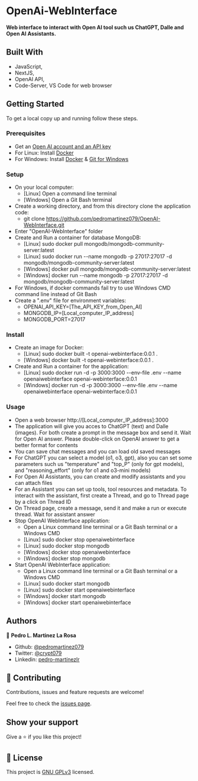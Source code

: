 # OpenAi-WebInterface
**Web interface to interact with Open AI tool such us ChatGPT, Dalle and Open AI Assistants.**

## Built With
- JavaScript,
- NextJS,
- OpenAI API,
- Code-Server, VS Code for web browser

## Getting Started
To get a local copy up and running follow these steps.

### Prerequisites
- Get an [Open AI account and an API key](https://platform.openai.com/docs/overview)
- For Linux: Install [Docker](https://docs.docker.com/desktop/setup/install/linux/)
- For Windows: Install [Docker](https://docs.docker.com/desktop/setup/install/windows-install/) & [Git for Windows](https://gitforwindows.org/)

### Setup
- On your local computer:
    - [Linux] Open a command line terminal
    - [Windows] Open a Git Bash terminal
- Create a working directory, and from this directory clone the application code:
    - git clone https://github.com/pedromartinez079/OpenAI-WebInterface.git
- Enter "OpenAI-WebInterface" folder
- Create and Run a container for database MongoDB:
    - [Linux] sudo docker pull mongodb/mongodb-community-server:latest
    - [Linux] sudo docker run --name mongodb -p 27017:27017 -d mongodb/mongodb-community-server:latest
    - [Windows] docker pull mongodb/mongodb-community-server:latest
    - [Windows] docker run --name mongodb -p 27017:27017 -d mongodb/mongodb-community-server:latest
- For Windows, if docker commands fail try to use Windows CMD command line instead of Git Bash
- Create a ".env" file for environment variables:
    - OPENAI_API_KEY=[The_API_KEY_from_Open_AI]
    - MONGODB_IP=[Local_computer_IP_address]
    - MONGODB_PORT=27017

### Install
- Create an image for Docker:
    - [Linux] sudo docker built -t openai-webinterface:0.0.1 .
    - [Windows] docker built -t openai-webinterface:0.0.1 .
- Create and Run a container for the application:
    - [Linux] sudo docker run -d -p 3000:3000 --env-file .env --name openaiwebinterface openai-webinterface:0.0.1
    - [Windows] docker run -d -p 3000:3000 --env-file .env --name openaiwebinterface openai-webinterface:0.0.1

### Usage
- Open a web browser http://[Local_computer_IP_address]:3000
- The application will give you acces to ChatGPT (text) and Dalle (images). For both create a prompt in the message box and send it. Wait for Open AI answer. Please double-click on OpenAI answer to get a better format for contents
- You can save chat messages and you can load old saved messages
- For ChatGPT you can select a model (o1, o3, gpt), also you can set some parameters such us "temperature" and "top_P" (only for gpt models), and "reasoning_effort" (only for o1 and o3-mini models)
- For Open AI Assistants, you can create and modify assistants and you can attach files
- For an Assistant you can set up tools, tool resources and metadata. To interact with the assistant, first create a Thread, and go to Thread page by a click on Thread ID
- On Thread page, create a message, send it and make a run or execute thread. Wait for assistant answer
- Stop OpenAI WebInterface application: 
    - Open a Linux command line terminal or a Git Bash terminal or a Windows CMD
    - [Linux] sudo docker stop openaiwebinterface
    - [Linux] sudo docker stop mongodb
    - [Windows] docker stop openaiwebinterface
    - [Windows] docker stop mongodb
- Start OpenAI WebInterface application: 
    - Open a Linux command line terminal or a Git Bash terminal or a Windows CMD
    - [Linux] sudo docker start mongodb
    - [Linux] sudo docker start openaiwebinterface
    - [Windows] docker start mongodb
    - [Windows] docker start openaiwebinterface

## Authors

👤 **Pedro L. Martinez La Rosa**

- Github: [@pedromartinez079](https://github.com/pedromartinez079)
- Twitter: [@crypt079](https://twitter.com/crypt079)
- Linkedin: [pedro-martínezlr](https://linkedin.com/in/pedro-martínezlr/?locale=en_US)

## 🤝 Contributing

Contributions, issues and feature requests are welcome!

Feel free to check the [issues page](https://github.com/pedromartinez079/OpenAI-WebInterface/issues).

## Show your support

Give a ⭐️ if you like this project!

## 📝 License

This project is [GNU GPLv3](COPYING) licensed.
